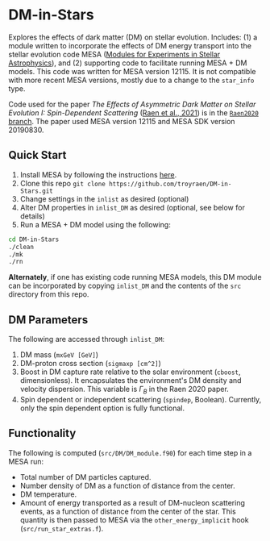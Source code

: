 # DM-in-Stars #

Explores the effects of dark matter (DM) on stellar evolution. Includes: (1) a module written to incorporate the effects of DM energy transport into the stellar evolution code MESA ([Modules for Experiments in Stellar Astrophysics](http://mesa.sourceforge.net)), and (2) supporting code to facilitate running MESA + DM models. This code was written for MESA version 12115. It is not compatible with more recent MESA versions, mostly due to a change to the `star_info` type.

Code used for the paper _The Effects of Asymmetric Dark Matter on Stellar Evolution I: Spin-Dependent Scattering_ ([Raen et al., 2021](https://ui.adsabs.harvard.edu/abs/2021MNRAS.503.5611R/abstract)) is in the [`Raen2020` branch](https://github.com/troyraen/DM-in-Stars/tree/Raen2020). The paper used MESA version 12115 and MESA SDK version 20190830.

## Quick Start ##
1. Install MESA by following the instructions [here](http://mesa.sourceforge.net/prereqs.html).
2. Clone this repo `git clone https://github.com/troyraen/DM-in-Stars.git`
3. Change settings in the `inlist` as desired (optional)
4. Alter DM properties in `inlist_DM` as desired (optional, see below for details)
5. Run a MESA + DM model using the following:
```bash
cd DM-in-Stars
./clean
./mk
./rn
```

__Alternately__, if one has existing code running MESA models, this DM module can be incorporated by copying `inlist_DM` and the contents of the `src` directory from this repo.


## DM Parameters ##
The following are accessed through `inlist_DM`:

1.  DM mass (`mxGeV [GeV]`)
2.  DM-proton cross section (`sigmaxp [cm^2]`)
3.  Boost in DM capture rate relative to the solar environment (`cboost`, dimensionless). It encapsulates the environment's DM density and velocity dispersion. This variable is $\Gamma_B$ in the Raen 2020 paper.
4.  Spin dependent or independent scattering (`spindep`, Boolean). Currently, only the spin dependent option is fully functional.


## Functionality ##
The following is computed (`src/DM/DM_module.f90`) for each time step in a MESA run:
- Total number of DM particles captured.
- Number density of DM as a function of distance from the center.
- DM temperature.
- Amount of energy transported as a result of DM-nucleon scattering events, as a function of distance from the center of the star. This quantity is then passed to MESA via the `other_energy_implicit` hook (`src/run_star_extras.f`).
